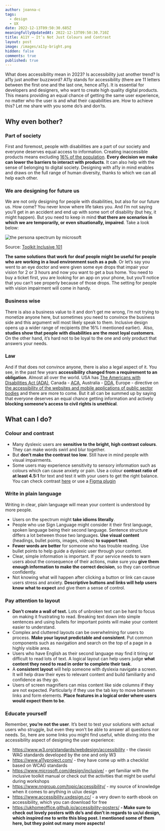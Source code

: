 ```yaml
---
author: joanna-c
tags:
  - design
  - UX
date: 2022-12-13T09:50:30.685Z
meaningfullyUpdatedAt: 2022-12-13T09:50:30.710Z
title: A11Y – It’s Not Just Colours and Contrast
layout: post
image: /images/a11y-bright.png
hidden: false
comments: true
published: true
---
```

What does accessibility mean in 2023? Is accessibility just another trend? Is a11y just another buzzword? A11y stands for accessibility (there are 11 letters between the first one and the last one, hence a11y). It is essential for developers and designers, who want to create high quality digital products. This means providing an equal chance of getting the same user experience, no matter who the user is and what their capabilities are. How to achieve this? Let me share with you some do’s and don’ts.

## Why even bother?

### Part of society

First and foremost, people with disabilities are a part of our society and everyone deserves equal access to information. Creating inaccessible products means excluding [16% of the population](https://www.who.int/news-room/fact-sheets/detail/disability-and-health#:~:text=An%20estimated%201.3%20billion%20people%20%E2%80%93%20or%2016%25%20of%20the%20global,diseases%20and%20people%20living%20longer.). **Every decision we make can lower the barriers to interact with products**. It can also help with the sense of belonging to digital society. Designing with a11y in mind enables and draws on the full range of human diversity, thanks to which we can all help each other. 

### We are designing for future us

We are not only designing for people with disabilities, but also for our future us. How come? You never know where life takes you. And I’m not saying you’ll get in an accident and end up with some sort of disability (but hey, it might happen). But you need to keep in mind **that there are scenarios in which we are temporarily, or even situationally, impaired**. Take a look below:



<div class="image"><img src="/images/blog_a11y.png" alt="the persona spectrum by microsoft" title="Toolkit Inclusive 101"  /> </div>

Source: [Toolkit Inclusive 101](https://www.microsoft.com/design/inclusive/)

**The same solutions that work for deaf people might be useful for people who are working in a loud environment such as a pub**. Or let’s say you went to an eye doctor and were given some eye drops that impair your vision for 2 or 3 hours and now you want to get a bus home. You need to buy a ticket first, you are looking for an app on your phone, but you’ll notice that you can’t see properly because of those drops. The setting for people with vision impairment will come in handy.

### Business wise

There is also a business value to it and don’t get me wrong, I’m not trying to monetize anyone here, but sometimes you need to convince the business side and this argument will most likely speak to them. Inclusive design opens up a wider range of recipients (the 16% I mentioned earlier).  Also, **studies show that people with disabilities are the most loyal customers**. On the other hand, it’s hard not to be loyal to the one and only product that answers your needs. 

### Law

And if that does not convince anyone, there is also a legal aspect of it. You see, in the past few years **accessibility changed from a requirement to an obligation**. Almost all over the world. USA has [The Americans with Disabilities Act (ADA)](https://adata.org/learn-about-ada), Canada - [ACA](https://www.canada.ca/en/employment-social-development/programs/accessible-canada.html), Australia - [DDA](https://humanrights.gov.au/our-work/employers/disability-discrimination), Europe - directive on [the accessibility of the websites and mobile applications of public sector bodies](https://eur-lex.europa.eu/legal-content/PL/TXT/?uri=CELEX%3A32016L2102) and there are more to come. But it all can be summed up by saying that everyone deserves an equal chance getting information and actively **blocking someone’s access to civil rights is unethical**.

## What can I do?

### Colour and contrast

* Many dyslexic users are **sensitive to the bright, high contrast colours**. They can make words swirl and blur together.
* But **don’t make the contrast too low**. Still have in mind people with visual impairments.
* Some users may experience sensitivity to sensory information such as colours which can cause anxiety or pain. Use a colour **contrast ratio of at least 4.5:1** for text and test it with your users to get the right balance. You can check contrast [here](https://color.adobe.com/create/color-contrast-analyzer) or use a [Figma plugin](https://www.figma.com/community/plugin/732603254453395948/Stark)

### Write in plain language 

Writing in clear, plain language will mean your content is understood by more people.

* Users on the spectrum might **take idioms literally**. 
* People who use Sign Language might consider it their first language, spoken language being their second language. Sentence structure differs a lot between those two languages. **Use visual content** (headings, bullet points, images, videos) **to support text**.
* **Fewer words are better** for someone who has trouble reading. Use bullet points to help guide a dyslexic user through your content. 
* Clear, simple information is important. If your service needs to warn users about the consequence of their actions, make sure you **give them enough information to make the correct decision**, so they can continue confidently.
* Not knowing what will happen after clicking a button or link can cause users stress and anxiety. **Descriptive buttons and links will help users know what to expect** and give them a sense of control.

### Pay attention to layout

* **Don’t create a wall of text.** Lots of unbroken text can be hard to focus on making it frustrating to read. Breaking text down into simple sentences and using bullets for important points will make your content easier to understand.
* Complex and cluttered layouts can be overwhelming for users to process. **Make your layout predictable and consistent**. Put common components such as navigation and search on the top of a page in a highly visible area.
* Users who have English as their second language may find it tiring or difficult to read lots of text. A logical layout can help users judge **what content they need to read in order to complete their task**.
* A **consistent layout** will help someone with dyslexia navigate a screen. It will help draw their eyes to relevant content and build familiarity and confidence as they go.
* Users of screen magnifiers can miss content like side columns if they are not expected. Particularly if they use the tab key to move between links and form elements. **Place features in a logical order where users would expect them to be**.

### Educate yourself 

Remember, **you’re not the user**. It’s best to test your solutions with actual users who struggle, but even they won’t be able to answer all questions nor needs. So, here are some links you might find useful, while diving into the accessibility aspect of designing the user experience:

* https://www.w3.org/standards/webdesign/accessibility - the classic WAG standards developed by the one and only W3
* https://www.a11yproject.com/ - they have come up with a checklist based on WCAG standards
* https://www.microsoft.com/design/inclusive/ - get familiar with the inclusive toolkit manual or check out the activities that might be useful during workshops
* https://www.nngroup.com/topic/accessibility/ - my source of knowledge when it comes to anything in ui/ux design
* https://www.accessibility.uxdesign.cc/ - a very down to earth ebook on accessibility, which you can download for free
* https://ukhomeoffice.github.io/accessibility-posters/ **\- Make sure to check out lovely posters with do’s and don’t in regards to ux/ui design, which inspired me to write this blog post. I mentioned some of them here, but they point out many more aspects!**